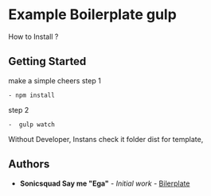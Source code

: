 # Example Boilerplate gulp

How to Install ?

## Getting Started
make a simple cheers 
step 1 
```
- npm install

```
step 2 
```
-  gulp watch 

```

Without Developer, 
Instans check it folder dist for template,
 
 ## Authors
 * **Sonicsquad  Say me "Ega"** - *Initial work* - [Bilerplate](https://github.com/egaSonicsquad/exampleload)